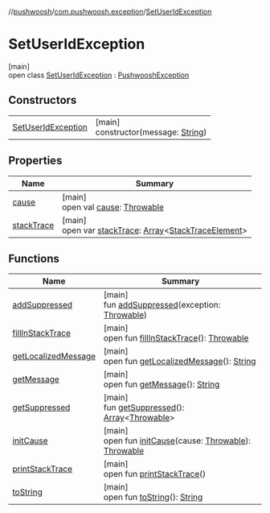 //[pushwoosh](../../../index.md)/[com.pushwoosh.exception](../index.md)/[SetUserIdException](index.md)

# SetUserIdException

[main]\
open class [SetUserIdException](index.md) : [PushwooshException](../-pushwoosh-exception/index.md)

## Constructors

| | |
|---|---|
| [SetUserIdException](-set-user-id-exception.md) | [main]<br>constructor(message: [String](https://developer.android.com/reference/kotlin/java/lang/String.html)) |

## Properties

| Name | Summary |
|---|---|
| [cause](../-reload-in-apps-exception/index.md#-1023347080%2FProperties%2F-65811678) | [main]<br>open val [cause](../-reload-in-apps-exception/index.md#-1023347080%2FProperties%2F-65811678): [Throwable](https://developer.android.com/reference/kotlin/java/lang/Throwable.html) |
| [stackTrace](../-reload-in-apps-exception/index.md#1573944892%2FProperties%2F-65811678) | [main]<br>open var [stackTrace](../-reload-in-apps-exception/index.md#1573944892%2FProperties%2F-65811678): [Array](https://kotlinlang.org/api/latest/jvm/stdlib/kotlin-stdlib/kotlin/-array/index.html)&lt;[StackTraceElement](https://developer.android.com/reference/kotlin/java/lang/StackTraceElement.html)&gt; |

## Functions

| Name | Summary |
|---|---|
| [addSuppressed](../-reload-in-apps-exception/index.md#-1898257014%2FFunctions%2F-65811678) | [main]<br>fun [addSuppressed](../-reload-in-apps-exception/index.md#-1898257014%2FFunctions%2F-65811678)(exception: [Throwable](https://developer.android.com/reference/kotlin/java/lang/Throwable.html)) |
| [fillInStackTrace](../-reload-in-apps-exception/index.md#-1207709164%2FFunctions%2F-65811678) | [main]<br>open fun [fillInStackTrace](../-reload-in-apps-exception/index.md#-1207709164%2FFunctions%2F-65811678)(): [Throwable](https://developer.android.com/reference/kotlin/java/lang/Throwable.html) |
| [getLocalizedMessage](../-reload-in-apps-exception/index.md#-2138642817%2FFunctions%2F-65811678) | [main]<br>open fun [getLocalizedMessage](../-reload-in-apps-exception/index.md#-2138642817%2FFunctions%2F-65811678)(): [String](https://developer.android.com/reference/kotlin/java/lang/String.html) |
| [getMessage](../-reload-in-apps-exception/index.md#1068546184%2FFunctions%2F-65811678) | [main]<br>open fun [getMessage](../-reload-in-apps-exception/index.md#1068546184%2FFunctions%2F-65811678)(): [String](https://developer.android.com/reference/kotlin/java/lang/String.html) |
| [getSuppressed](../-reload-in-apps-exception/index.md#1678506999%2FFunctions%2F-65811678) | [main]<br>fun [getSuppressed](../-reload-in-apps-exception/index.md#1678506999%2FFunctions%2F-65811678)(): [Array](https://kotlinlang.org/api/latest/jvm/stdlib/kotlin-stdlib/kotlin/-array/index.html)&lt;[Throwable](https://developer.android.com/reference/kotlin/java/lang/Throwable.html)&gt; |
| [initCause](../-reload-in-apps-exception/index.md#-104903378%2FFunctions%2F-65811678) | [main]<br>open fun [initCause](../-reload-in-apps-exception/index.md#-104903378%2FFunctions%2F-65811678)(cause: [Throwable](https://developer.android.com/reference/kotlin/java/lang/Throwable.html)): [Throwable](https://developer.android.com/reference/kotlin/java/lang/Throwable.html) |
| [printStackTrace](../-reload-in-apps-exception/index.md#-1357294889%2FFunctions%2F-65811678) | [main]<br>open fun [printStackTrace](../-reload-in-apps-exception/index.md#-1357294889%2FFunctions%2F-65811678)() |
| [toString](../-reload-in-apps-exception/index.md#1869833549%2FFunctions%2F-65811678) | [main]<br>open fun [toString](../-reload-in-apps-exception/index.md#1869833549%2FFunctions%2F-65811678)(): [String](https://developer.android.com/reference/kotlin/java/lang/String.html) |
